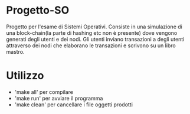 # Progetto-SO
Progetto per l'esame di Sistemi Operativi.
Consiste in una simulazione di una block-chain(la parte di hashing etc non è presente) dove vengono generati degli utenti e dei nodi.
Gli utenti inviano transazioni a degli utenti attraverso dei nodi che elaborano le transazioni e scrivono su un libro mastro.


# Utilizzo
- 'make all' per compilare
- 'make run' per avviare il programma
- 'make clean' per cancellare i file oggetti prodotti
